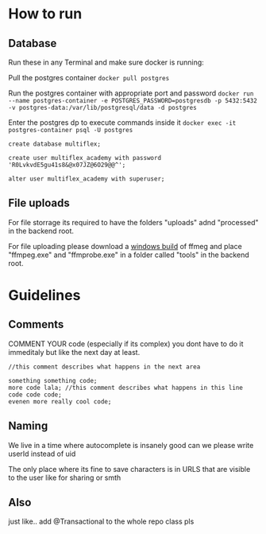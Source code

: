 # How to run

## Database

Run these in any Terminal and make sure docker is running:

Pull the postgres container `docker pull postgres`

Run the postgres container with appropriate port and password 
`docker run --name postgres-container -e POSTGRES_PASSWORD=postgresdb -p 5432:5432 -v postgres-data:/var/lib/postgresql/data -d postgres`

Enter the postgres dp to execute commands inside it `docker exec -it postgres-container psql -U postgres`

`create database multiflex;`

`create user multiflex_academy with password 'R0LvkvdE5gu41s8&@x07JZ@6O29@@^';`

`alter user multiflex_academy with superuser;`

## File uploads

For file storrage its required to have the folders "uploads" adnd "processed" in the backend root.

For file uploading please download a [windows build](https://github.com/BtbN/FFmpeg-Builds/releases) of ffmeg and place "ffmpeg.exe" and "ffmprobe.exe" in a folder called "tools" in the backend root.

# Guidelines

## Comments

COMMENT YOUR code (especially if its complex) you dont have to do it immeditaly but like the next day at least.

```
//this comment describes what happens in the next area

something something code;
more code lala; //this comment describes what happens in this line
code code code;
evenen more really cool code;
```

## Naming

We live in a time where autocomplete is insanely good can we please write userId instead of uid

The only place where its fine to save characters is in URLS that are visible to the user like for sharing or smth

## Also
just like.. add @Transactional to the whole repo class pls